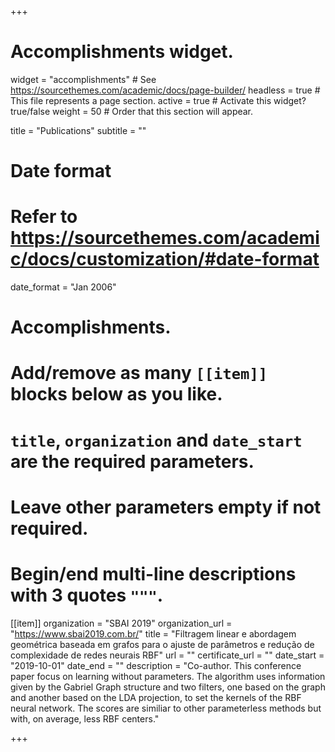 +++
# Accomplishments widget.
widget = "accomplishments"  # See https://sourcethemes.com/academic/docs/page-builder/
headless = true  # This file represents a page section.
active = true  # Activate this widget? true/false
weight = 50  # Order that this section will appear.

title = "Publications"
subtitle = ""

# Date format
#   Refer to https://sourcethemes.com/academic/docs/customization/#date-format
date_format = "Jan 2006"

# Accomplishments.
#   Add/remove as many `[[item]]` blocks below as you like.
#   `title`, `organization` and `date_start` are the required parameters.
#   Leave other parameters empty if not required.
#   Begin/end multi-line descriptions with 3 quotes `"""`.

[[item]]
  organization = "SBAI 2019"
  organization_url = "https://www.sbai2019.com.br/"
  title = "Filtragem linear e abordagem geométrica baseada em grafos para o ajuste de parâmetros e redução de complexidade de redes neurais RBF"
  url = ""
  certificate_url = ""
  date_start = "2019-10-01"
  date_end = ""
  description = "Co-author. This conference paper focus on learning without parameters. The algorithm uses information given by the Gabriel Graph structure and two filters, one based on the graph and another based on the LDA projection, to set the kernels of the RBF neural network. The scores are similiar to other parameterless methods but with, on average, less RBF centers."

+++
